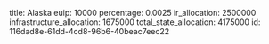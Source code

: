 title: Alaska
euip: 10000
percentage: 0.0025
ir_allocation: 2500000
infrastructure_allocation: 1675000
total_state_allocation: 4175000
id: 116dad8e-61dd-4cd8-96b6-40beac7eec22

